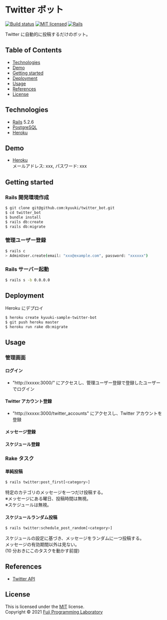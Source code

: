 Twitter ボット
==============

[![Build status][shield-build]](#)
[![MIT licensed][shield-license]](#)
[![Rails][shield-rails]][rails]

Twitter に自動的に投稿するだけのボット。

## Table of Contents

* [Technologies](#technologies)
* [Demo](#demo)
* [Getting started](#getting-started)
* [Deployment](#deployment)
* [Usage](#usage)
* [References](#references)
* [License](#license)

## Technologies

* [Rails][rails] 5.2.6
* [PostgreSQL][postgresql]
* [Heroku][heroku]

## Demo

* [Heroku](https://kyuuki-twitter-bot.herokuapp.com)  
  メールアドレス: xxx, パスワード: xxx

## Getting started

### Rails 開発環境作成

```sh
$ git clone git@github.com:kyuuki/twitter_bot.git
$ cd twitter_bot
$ bundle install
$ rails db:create
$ rails db:migrate
```

### 管理ユーザー登録

```sh
$ rails c
> AdminUser.create(email: "xxx@example.com", password: "xxxxxx")
```

### Rails サーバー起動

```sh
$ rails s -b 0.0.0.0
```

## Deployment

Heroku にデプロイ

```sh
$ heroku create kyuuki-sample-twitter-bot
$ git push heroku master
$ heroku run rake db:migrate
```

## Usage

### 管理画面

#### ログイン

- "http://xxxxx:3000/" にアクセスし、管理ユーザー登録で登録したユーザーでログイン

#### Twitter アカウント登録

- "http://xxxxx:3000/twitter_accounts" にアクセスし、Twitter アカウントを登録

#### メッセージ登録

#### スケジュール登録

### Rake タスク

#### 単純投稿

```sh
$ rails twitter:post_first[<category>]
```

特定のカテゴリのメッセージを一つだけ投稿する。  
※メッセージにある曜日、投稿時間は無視。  
※スケジュールは無視。

#### スケジュールランダム投稿

```sh
$ rails twitter:schedule_post_random[<category>]
```

スケジュールの設定に基づき、メッセージをランダムに一つ投稿する。  
メッセージの有効期間以外は見ない。  
(10 分おきにこのタスクを動かす前提)

## References

* [Twitter API](https://developer.twitter.com/en/docs/twitter-api)

## License

This is licensed under the [MIT](https://choosealicense.com/licenses/mit/) license.  
Copyright &copy; 2021 [Fuji Programming Laboratory](https://fuji-labo.com/)



[rails]: https://rubyonrails.org/
[postgresql]: https://www.postgresql.org/
[heroku]: https://www.heroku.com/home

[shield-build]: https://img.shields.io/badge/build-passing-brightgreen.svg
[shield-license]: https://img.shields.io/badge/license-MIT-blue.svg
[shield-rails]: https://img.shields.io/badge/-Rails-CC0000.svg?logo=ruby-on-rails&style=flat
